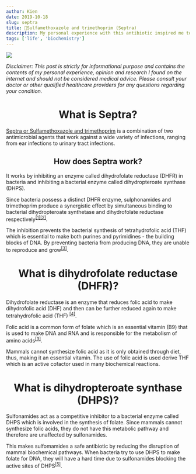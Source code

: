 ```yaml
---
author: Kien
date: 2019-10-18
slug: septra
title: 💊Sulfamethoxazole and trimethoprim (Septra)
description: My personal experience with this antibiotic inspired me to write a bite-sized explanation on how Septra works.
tags: ['life', 'biochemistry']
---
```


![](https://images.unsplash.com/photo-1517093728432-a0440f8d45af?ixlib=rb-1.2.1&ixid=eyJhcHBfaWQiOjEyMDd9&auto=format&fit=crop&w=2028&q=80)

_Disclaimer: This post is strictly for informational purpose and contains the contents of my personal experience, opinion and research I found on the internet and should not be considered medical advice. Please consult your doctor or other qualified healthcare providers for any questions regarding your condition._

# <center>What is Septra? </center>

<p><a href="https://www.drugs.com/septra.html" target="_blank">Septra or Sulfamethoxazole and trimethoprim</a> is a combination of two antimicrobial agents that work against a wide variety of infections, ranging from ear infections to urinary tract infections.</p>

## <center>How does Septra work?</center>

It works by inhibiting an enzyme called dihydrofolate reductase (DHFR) in bacteria and inhibiting a bacterial enzyme called dihydropteroate synthase (DHPS).

Since bacteria possess a distinct DHFR enzyme, sulphonamides and trimethoprim produce a synergistic effect by simultaneous binding to bacterial dihydropteroate synthetase and dihydrofolate reductase respectively<sup><a href="https://academic.oup.com/jac/article-abstract/5/Supplement_B/75/724678?redirectedFrom=fulltext" target="_blank">[1]</a></sup><sup><a href="https://www.ncbi.nlm.nih.gov/pubmed/6985448" target="_blank">[2]</a></sup>.

The inhibition prevents the bacterial synthesis of tetrahydrofolic acid (THF) which is essential to make both purines and pyrimidines - the building blocks of DNA. By preventing bacteria from producing DNA, they are unable to reproduce and grow<sup><a href="https://www.ncbi.nlm.nih.gov/pubmed/11451208" target="_blank">[3]</a></sup>.

# <center>What is dihydrofolate reductase (DHFR)?</center>

Dihydrofolate reductase is an enzyme that reduces folic acid to make dihydrofolic acid (DHF) and then can be further reduced again to make tetrahydrofolic acid (THF) <sup><a href="https://www.sigmaaldrich.com/life-science/learning-center/biofiles/biofiles-5-6/folic-acid-metabolism.html" target="_blank">[4]</a></sup>.

Folic acid is a common form of folate which is an essential vitamin (B9) that is used to make DNA and RNA and is responsible for the metabolism of amino acids<sup><a href="https://www.ncbi.nlm.nih.gov/pubmed/11451208" target="_blank">[3]</a></sup>.

Mammals cannot synthesize folic acid as it is only obtained through diet, thus, making it an essential vitamin. The use of folic acid is used derive THF which is an active cofactor used in many biochemical reactions.

# <center>What is dihydropteroate synthase (DHPS)?</center>

Sulfonamides act as a competitive inhibitor to a bacterial enzyme called DHPS which is involved in the synthesis of folate. Since mammals cannot synthesize folic acids, they do not have this metabolic pathway and therefore are unaffected by sulfonamides.

This makes sulfomamides a safe antibiotic by reducing the disruption of mammal biochemical pathways. When bacteria try to use DHPS to make folate for DNA, they will have a hard time due to sulfonamides blocking the active sites of DHPS<sup><a href="https://www.merckmanuals.com/en-ca/professional/infectious-diseases/bacteria-and-antibacterial-drugs/sulfonamides" target="_blank">[5]</a></sup>.
